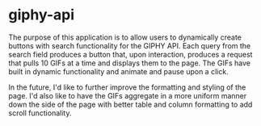 # giphy-api



The purpose of this application is to allow users to dynamically create buttons with search functionality for the GIPHY API. Each query from the search field produces a button that, upon interaction, produces a request that pulls 10 GIFs at a time and displays them to the page. The GIFs have built in dynamic functionality and animate and pause upon a click. 

In the future, I'd like to further improve the formatting and styling of the page. I'd also like to have the GIFs aggregate in a more uniform manner down the side of the page with better table and column formatting to add scroll functionality.